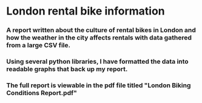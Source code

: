 # London rental bike information

### A report written about the culture of rental bikes in London and how the weather in the city affects rentals with data gathered from a large CSV file. 

### Using several python libraries, I have formatted the data into readable graphs that back up my report.

### The full report is viewable in the pdf file titled "London Biking Conditions Report.pdf"